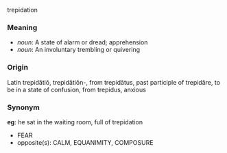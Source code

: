trepidation
### Meaning
+ _noun_: A state of alarm or dread; apprehension
+ _noun_: An involuntary trembling or quivering

### Origin

Latin trepidātiō, trepidātiōn-, from trepidātus, past participle of trepidāre, to be in a state of confusion, from trepidus, anxious

### Synonym

__eg__: he sat in the waiting room, full of trepidation

+ FEAR
+ opposite(s): CALM, EQUANIMITY, COMPOSURE


